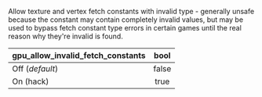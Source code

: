 <!--- This file is a snippet --->

Allow texture and vertex fetch constants with invalid type - generally unsafe because the constant may contain completely invalid values, but may be used to bypass fetch constant type errors in certain games until the real reason why they're invalid is found.

|**gpu_allow_invalid_fetch_constants**|**bool**|
|:------------------------------------|:------:|
| Off (*default*)                     |  false |
| On (hack)                           |  true  |
